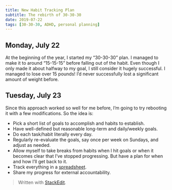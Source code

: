 ```yaml
---
title: New Habit Tracking Plan
subtitle: The rebirth of 30-30-30
date: 2019-07-22
tags: [30-30-30, ADHD, personal planning]
---
```


## Monday, July 22
At the beginning of the year, I started my “30-30-30” plan. I managed to make it to around “15-15-15” before falling out of the habit. Even though I only made it about halfway to my goal, I still consider it hugely successful. I managed to lose over 15 pounds! I’d never successfully lost a significant amount of weight before.

## Tuesday, July 23
Since this approach worked so well for me before, I’m going to try rebooting it with a few modifications. So the idea is:
- Pick a short list of goals to accomplish and habits to establish.
- Have well-defined but reasonable long-term and daily/weekly goals.
- Do each task/habit literally every day.
- Regularly re-evaluate the goals, say once per week on Sundays, and adjust as needed.
- Allow myself to take breaks from habits when I hit goals or when it becomes clear that I’ve stopped progressing. But have a plan for when and how I’ll get back to it.
- Track everything in a [spreadsheet](https://docs.google.com/spreadsheets/d/e/2PACX-1vS5Sk6168ClNcAtyI5rENN3xY5neNYdY1f8DHXItBzUZ2x2FDionPBgePJ6MfcSpsXEhsULJMymCkli/pubhtml).
- Share my progress for external accountability.


> Written with [StackEdit](https://stackedit.io/).
<!--stackedit_data:
eyJoaXN0b3J5IjpbLTkyMTg1MDY5NCwxNTM5NDkyNDczXX0=
-->